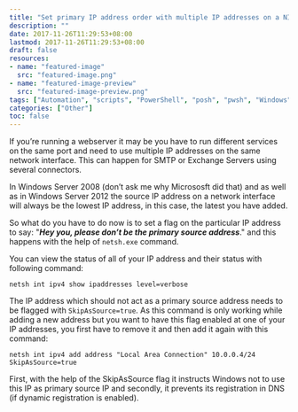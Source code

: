 ```yaml
---
title: "Set primary IP address order with multiple IP addresses on a NIC"
description: ""
date: 2017-11-26T11:29:53+08:00
lastmod: 2017-11-26T11:29:53+08:00
draft: false
resources:
- name: "featured-image"
  src: "featured-image.png"
- name: "featured-image-preview"
  src: "featured-image-preview.png"
tags: ["Automation", "scripts", "PowerShell", "posh", "pwsh", "Windows"]
categories: ["Other"]
toc: false
---
```


If you’re running a webserver it may be you have to run different services on the same port and need to use multiple IP addresses on the same network interface. This can happen for SMTP or Exchange Servers using several connectors.

<!--more-->

In Windows Server 2008 (don’t ask me why Micrososft did that) and as well as in Windows Server 2012 the source IP address on a network interface will always be the lowest IP address, in this case, the latest you have added.

So what do you have to do now is to set a flag on the particular IP address to say: "***Hey you, please don’t be the primary source address***." and this happens with the help of `netsh.exe` command.

You can view the status of all of your IP address and their status with following command:

`netsh int ipv4 show ipaddresses level=verbose`

The IP address which should not act as a primary source address needs to be flagged with `SkipAsSource=true`. As this command is only working while adding a new address but you want to have this flag enabled at one of your IP addresses, you first have to remove it and then add it again with this command:

`netsh int ipv4 add address "Local Area Connection" 10.0.0.4/24 SkipAsSource=true`

First, with the help of the SkipAsSource flag it instructs Windows not to use this IP as primary source IP and secondly, it prevents its registration in DNS (if dynamic registration is enabled).


